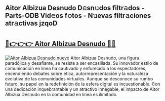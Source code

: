 ## Aitor Albizua Desnudo D𝚎sn𝚞dos filtr𝚊dos - Parts-ODB Vid𝚎os f𝚘tos - N𝚞evas filtr𝚊ciones atr𝚊ctivas jzqoD

# <h2><a href="http://mb665ty.tromn.icu/?c=Aitor+Albizua+Desnudo">🔗👉👉👉 Aitor Albizua Desnudo 🔗🔗</a></h2>

[![Aitor Albizua Desnudo nuevo](https://i.imgur.com/pEAQMta.gif)](http://mb665ty.tromn.icu/?c=Aitor+Albizua+Desnudo)
Aitor Albizua Desnudo, una figura paradójica y desafiante, se resiste a ser encasillada. Su innovador estilo de comunicación en línea ha cautivado y enfurecido a los espectadores, encendiendo debates sobre ética, autorrepresentación y la naturaleza evolutiva de las comunidades virtuales. Aunque se desconoce su rumbo futuro, su papel en la redefinición de la esfera digital es incuestionable. Con una dedicación inquebrantable y un atractivo innegable, el impacto de Aitor Albizua Desnudo en la comunidad en línea es ilimitado.
